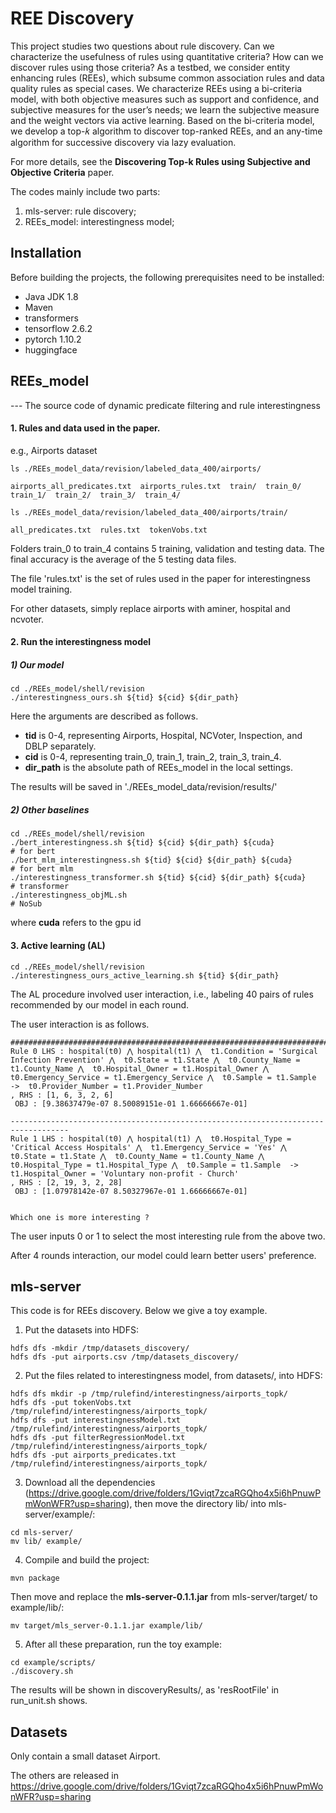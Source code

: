 # REE Discovery
This project studies two questions about rule discovery. Can we characterize the usefulness of rules using quantitative criteria? How can we discover rules using those criteria? As a testbed, we consider entity enhancing rules (REEs), which subsume common association rules and data quality rules as special cases. We characterize REEs using a bi-criteria model, with both objective measures such as support and confidence, and subjective measures for the user’s needs; we learn the subjective measure and the weight vectors via active learning. Based on the bi-criteria model, we develop a top-𝑘 algorithm to discover top-ranked REEs, and an any-time algorithm for successive discovery via lazy evaluation. 

For more details, see the **Discovering Top-k Rules using Subjective and Objective Criteria** paper. 

The codes mainly include two parts:
1. mls-server: rule discovery;  
2. REEs_model: interestingness model;  

## Installation
Before building the projects, the following prerequisites need to be installed:
* Java JDK 1.8
* Maven
* transformers
* tensorflow 2.6.2
* pytorch 1.10.2 
* huggingface

## REEs_model
--- The source code of dynamic predicate filtering and rule interestingness

#### 1. Rules and data used in the paper.
e.g., Airports dataset
```
ls ./REEs_model_data/revision/labeled_data_400/airports/

airports_all_predicates.txt  airports_rules.txt  train/  train_0/  train_1/  train_2/  train_3/  train_4/

ls ./REEs_model_data/revision/labeled_data_400/airports/train/

all_predicates.txt  rules.txt  tokenVobs.txt
```
Folders train_0 to train_4 contains 5 training, validation and testing data. The final accuracy is the average of the 5 testing data files.

The file 'rules.txt' is the set of rules used in the paper for interestingness model training.

For other datasets, simply replace airports with aminer, hospital and ncvoter.

#### 2. Run the interestingness model

##### 1) Our model
```
cd ./REEs_model/shell/revision
./interestingness_ours.sh ${tid} ${cid} ${dir_path}
```
Here the arguments are described as follows.

- **tid** is 0-4, representing Airports, Hospital, NCVoter, Inspection, and DBLP separately.
- **cid** is 0-4, representing train_0, train_1, train_2, train_3, train_4.
- **dir_path** is the absolute path of REEs_model in the local settings.

The results will be saved in './REEs_model_data/revision/results/'

##### 2) Other baselines
```
cd ./REEs_model/shell/revision
./bert_interestingness.sh ${tid} ${cid} ${dir_path} ${cuda}             # for bert
./bert_mlm_interestingness.sh ${tid} ${cid} ${dir_path} ${cuda}         # for bert mlm
./interestingness_transformer.sh ${tid} ${cid} ${dir_path} ${cuda}      # transformer
./interestingness_objML.sh                                              # NoSub
```
where **cuda** refers to the gpu id

#### 3. Active learning (AL)
```
cd ./REEs_model/shell/revision
./interestingness_ours_active_learning.sh ${tid} ${dir_path}
```
The AL procedure involved user interaction, i.e., labeling 40 pairs of rules recommended by our model in each round.

The user interaction is as follows.
```
###################################################################################
Rule 0 LHS : hospital(t0) ⋀ hospital(t1) ⋀  t1.Condition = 'Surgical Infection Prevention' ⋀  t0.State = t1.State ⋀  t0.County_Name = t1.County_Name ⋀  t0.Hospital_Owner = t1.Hospital_Owner ⋀  t0.Emergency_Service = t1.Emergency_Service ⋀  t0.Sample = t1.Sample  ->  t0.Provider_Number = t1.Provider_Number
, RHS : [1, 6, 3, 2, 6]
 OBJ : [9.38637479e-07 8.50089151e-01 1.66666667e-01]

-----------------------------------------------------------------------------------
Rule 1 LHS : hospital(t0) ⋀ hospital(t1) ⋀  t0.Hospital_Type = 'Critical Access Hospitals' ⋀  t1.Emergency_Service = 'Yes' ⋀  t0.State = t1.State ⋀  t0.County_Name = t1.County_Name ⋀  t0.Hospital_Type = t1.Hospital_Type ⋀  t0.Sample = t1.Sample  ->  t1.Hospital_Owner = 'Voluntary non-profit - Church'
, RHS : [2, 19, 3, 2, 28]
 OBJ : [1.07978142e-07 8.50327967e-01 1.66666667e-01]


Which one is more interesting ? 
```
The user inputs 0 or 1 to select the most interesting rule from the above two.

After 4 rounds interaction, our model could learn better users' preference.

## mls-server    
This code is for REEs discovery.
Below we give a toy example.

1. Put the datasets into HDFS:
```
hdfs dfs -mkdir /tmp/datasets_discovery/
hdfs dfs -put airports.csv /tmp/datasets_discovery/
```

2. Put the files related to interestingness model, from datasets/, into HDFS:
```
hdfs dfs mkdir -p /tmp/rulefind/interestingness/airports_topk/
hdfs dfs -put tokenVobs.txt /tmp/rulefind/interestingness/airports_topk/
hdfs dfs -put interestingnessModel.txt /tmp/rulefind/interestingness/airports_topk/
hdfs dfs -put filterRegressionModel.txt /tmp/rulefind/interestingness/airports_topk/
hdfs dfs -put airports_predicates.txt /tmp/rulefind/interestingness/airports_topk/
```
3. Download all the dependencies (https://drive.google.com/drive/folders/1Gviqt7zcaRGQho4x5i6hPnuwPmWonWFR?usp=sharing), then move the directory lib/ into mls-server/example/:
```
cd mls-server/
mv lib/ example/
```
4. Compile and build the project:
```
mvn package
```
Then move and replace the **mls-server-0.1.1.jar** from mls-server/target/ to example/lib/:
```
mv target/mls_server-0.1.1.jar example/lib/
```
5. After all these preparation, run the toy example:
```
cd example/scripts/
./discovery.sh
```
The results will be shown in discoveryResults/, as 'resRootFile' in run_unit.sh shows.

## Datasets
Only contain a small dataset Airport.

The others are released in https://drive.google.com/drive/folders/1Gviqt7zcaRGQho4x5i6hPnuwPmWonWFR?usp=sharing

